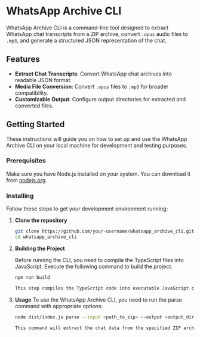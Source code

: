 # WhatsApp Archive CLI

WhatsApp Archive CLI is a command-line tool designed to extract WhatsApp chat transcripts from a ZIP archive, convert `.opus` audio files to `.mp3`, and generate a structured JSON representation of the chat.

## Features

- **Extract Chat Transcripts**: Convert WhatsApp chat archives into readable JSON format.
- **Media File Conversion**: Convert `.opus` files to `.mp3` for broader compatibility.
- **Customizable Output**: Configure output directories for extracted and converted files.

## Getting Started

These instructions will guide you on how to set up and use the WhatsApp Archive CLI on your local machine for development and testing purposes.

### Prerequisites

Make sure you have Node.js installed on your system. You can download it from [nodejs.org](https://nodejs.org/).

### Installing

Follow these steps to get your development environment running:

1. **Clone the repository**
   
   ```bash
   git clone https://github.com/your-username/whatsapp_archive_cli.git
   cd whatsapp_archive_cli

2. **Building the Project**

    Before running the CLI, you need to compile the TypeScript files into JavaScript. Execute the following command to build the project: 
    ```bash
    npm run build
    
    This step compiles the TypeScript code into executable JavaScript code in the dist directory.

3. **Usage**
    To use the WhatsApp Archive CLI, you need to run the parse command with appropriate options:
    ```bash
    node dist/index.js parse --input <path_to_zip> --output <output_directory> --me <your_md5_hash> --group
    
    This command will extract the chat data from the specified ZIP archive and output it along with any media conversions into the ./output directory.
